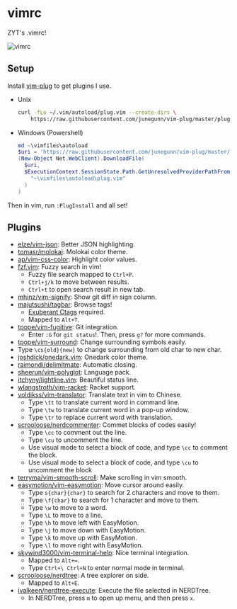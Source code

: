 # vimrc

ZYT's .vimrc!

![vimrc](https://s1.ax1x.com/2020/03/12/8VBpVI.png)

## Setup

Install [vim-plug](https://github.com/junegunn/vim-plug) to get plugins I use.

- Unix
    ```bash
    curl -fLo ~/.vim/autoload/plug.vim --create-dirs \
        https://raw.githubusercontent.com/junegunn/vim-plug/master/plug.vim
    ```

- Windows (Powershell)
    ```powershell
    md ~\vimfiles\autoload
    $uri = 'https://raw.githubusercontent.com/junegunn/vim-plug/master/plug.vim'
    (New-Object Net.WebClient).DownloadFile(
      $uri,
      $ExecutionContext.SessionState.Path.GetUnresolvedProviderPathFromPSPath(
        "~\vimfiles\autoload\plug.vim"
      )
    )
    ```

Then in vim, run ``:PlugInstall`` and all set!

## Plugins

- [elze/vim-json](https://github.com/elzr/vim-json): Better JSON highlighting.
- [tomasr/molokai](https://github.com/tomasr/molokai): Molokai color theme.
- [ap/vim-css-color](https://github.com/ap/vim-css-color): Highlight color values.
- [fzf.vim](https://github.com/junegunn/fzf.vim): Fuzzy search in vim!
    - Fuzzy file search mapped to `Ctrl+P`.
    - `Ctrl+j/k` to move between results.
    - `Ctrl+t` to open search result in new tab.
- [mhinz/vim-signify](https://github.com/mhinz/vim-signify): Show git diff in sign column.
- [majutsushi/tagbar](https://github.com/majutsushi/tagbar): Browse tags!
    - [Exuberant Ctags](http://ctags.sourceforge.net/) required.
    - Mapped to `Alt+T`.
- [tpope/vim-fugitive](https://github.com/tpope/vim-fugitive): Git integration.
    - Enter `:G` for `git status`!. Then, press `g?` for more commands.
- [tpope/vim-surround](https://github.com/tpope/vim-surround): Change surrounding symbols easily.
- Type `\cs{old}{new}` to change surrounding from old char to new char.
- [joshdick/onedark.vim](https://github.com/joshdick/onedark.vim): Onedark color theme.
- [raimondi/delimitmate](https://github.com/Raimondi/delimitMate): Automatic closing.
- [sheerun/vim-polyglot](https://github.com/sheerun/vim-polyglot): Language pack.
- [itchyny/lightline.vim](https://github.com/itchyny/lightline.vim): Beautiful status line.
- [wlangstroth/vim-racket](https://github.com/wlangstroth/vim-racket): Racket support.
- [voldikss/vim-translator](https://github.com/voldikss/vim-translator): Translate text in vim to Chinese.
    - Type `\tt` to translate current word in command line.
    - Type `\tw` to translate current word in a pop-up window.
    - Type `\tr` to replace current word with translation.
- [scrooloose/nerdcommenter](https://github.com/preservim/nerdcommenter): Commet blocks of codes easily!
    - Type `\cc` to comment out the line.
    - Type `\cu` to uncomment the line.
    - Use visual mode to select a block of code, and type `\cc` to comment the block.
    - Use visual mode to select a block of code, and type `\cu` to uncomment the block
- [terryma/vim-smooth-scroll](https://github.com/terryma/vim-smooth-scroll): Make scrolling in vim smooth.
- [easymotion/vim-easymotion](https://github.com/easymotion/vim-easymotion): Move cursor around easily.
    - Type `s{char}{char}` to search for 2 characters and move to them.
    - Type `\f{char}` to search for 1 character and move to them.
    - Type `\w` to move to a word.
    - Type `\L` to move to a line.
    - Type `\h` to move left with EasyMotion.
    - Type `\j` to move down with EasyMotion.
    - Type `\k` to move up with EasyMotion.
    - Type `\l` to move right with EasyMotion.
- [skywind3000/vim-terminal-help](https://github.com/skywind3000/vim-terminal-help): Nice terminal integration.
    - Mapped to `Alt+=`.
    - Type `Ctrl+\ Ctrl+N` to enter normal mode in terminal.
- [scrooloose/nerdtree](https://github.com/preservim/nerdtree): A tree explorer on side.
    - Mapped to `Alt+E`.
- [ivalkeen/nerdtree-execute](https://github.com/ivalkeen/nerdtree-execute): Execute the file selected in NERDTree.
    - In NERDTree, press `m` to open up menu, and then press `x`.
